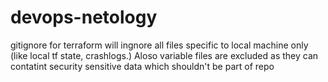 # devops-netology
gitignore for terraform will ingnore all files specific to local machine only (like local tf state, crashlogs.) Aloso variable files are excluded as they can contatint security sensitive data which shouldn't be part of repo